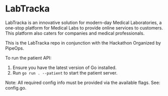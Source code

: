 # LabTracka

LabTracka is an innovative solution for modern-day Medical Laboratories, a
one-stop platform for Medical Labs to provide online services to customers. This
platform also caters for companies and medical professionals.

This is the LabTracka repo in conjunction with the Hackathon Organized by
PipeOps. 

To run the patient API:
1. Ensure you have the latest version of Go installed.
2. Run `go run . --patient` to start the patient server.

Note: All required config info must be provided via the available flags. See: config.go.

